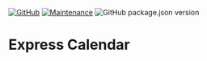 [![GitHub](https://img.shields.io/github/license/mashape/apistatus.svg?style=flat-square)](license.md)
[![Maintenance](https://img.shields.io/maintenance/yes/2020.svg?style=flat-square)]()
![GitHub package.json version](https://img.shields.io/github/package-json/v/zhibirc/excale?style=flat-square)

# Express Calendar
